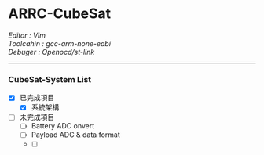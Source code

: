 # ARRC-CubeSat
   *Editor : Vim*  
   *Toolcahin : gcc-arm-none-eabi*  
   *Debuger : Openocd/st-link*  
***
### CubeSat-System List
- [x] 已完成項目
  - [x] 系統架構
- [ ] 未完成項目 
  - [ ] Battery ADC onvert
  - [ ] Payload ADC & data format
  - [ ] 




